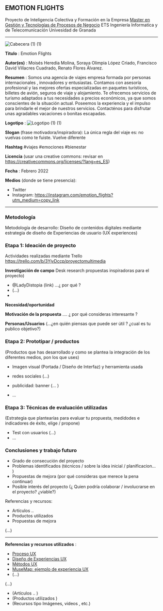 ## EMOTION FLIGHTS  

Proyecto de Inteligencia Colectiva y Formación en la Empresa 
[Master en Gestión y Tecnologías de Procesos de Negocio](https://masteres.ugr.es/mbagestiontic/)
ETS Ingeniería Informatica y de Telecomunicación Univesidad de Granada  

----

![Cabecera (1) (1)](https://user-images.githubusercontent.com/100152126/155001729-80f10e82-9d8d-4ab6-9a42-952c0f50903f.gif)


**Titulo** : Emotion Flights

**Autor(es)** :
Moisés Heredia Molina, 
Soraya Olimpia López Criado, 
Francisco David Villacres Cuadrado, 
Renato Flores Álvarez.

**Resumen** : Somos una agencia de viajes empresa formada por personas internacionales , innovadores y entusiastas. Contamos con asesoría profesional y las mejores ofertas especializadas en paquetes turísticos, billetes de avión, seguros de viaje y alojamiento. Te ofrecemos servicios de turismo adaptados a tus necesidades a precios económicos, ya que somos conscientes de la situación actual. Poseemos la experiencia y el impulso para brindarle el mejor de nuestros servicios. Contacténos para disfrutar unas agradables vacaciones o bonitas escapadas.

**Logotipo** :  ![Logotipo (1) (1)](https://user-images.githubusercontent.com/100152126/155003160-ba476977-ad7b-4ccc-aca5-c34bf13ee0e7.png)

**Slogan** (frase motivadora/inspiradora): La única regla del viaje es: no vuelvas como te fuiste. Vuelve diferente

**Hashtag**  #viajes #emociones #bienestar 

**Licencia**    (usar una creative commons: revisar en https://creativecommons.org/licenses/?lang=es_ES) 

**Fecha** : Febrero 2022

**Medios** (donde se tiene presencia): 


* Twitter 
* Instagram: https://instagram.com/emotion_flights?utm_medium=copy_link 



--- 

### Metodología

Metodología de desarrollo: Diseño de contenidos digitales mediante estrategia de diseño de Experiencias de usuario (UX experiences) 

### Etapa 1: Ideación de proyecto 

Actividades realizadas mediante Trello https://trello.com/b/3YjvDccp/proyectomultimedia

**Investigación de campo**   Desk research propuestas inspiradoras para el proyecto) 

* @LadyDistopia (link) ...¿ por qué ?
* (...)
* 


**Necesidad/oportunidad** 

**Motivación de la propuesta** .... ¿ por qué consideras interesante ? 

**Personas/Usuarios**  (...¿en quién piensas que puede ser útil ? ¿cual es tu publico objetivo?) 





### Etapa 2: Prototipar / productos 

(Productos que has desarrollado y como se plantea la integración de los diferentes medios, pon los que uses) 

* Imagen visual (Portada / Diseño de Interfaz) y herramienta usada 

* redes sociales (...) 

* publicidad: banner (... ) 

* ...

### Etapa 3: Técnicas de evaluación utilizadas

(Estrategia que plantearías para evaluar tu propuesta, medidodes e indicadores de éxito, elige / propone) 

* Test con usuarios (...) 
* ... 





### Conclusiones y trabajo futuro


* Grado de consecución del proyecto 
* Problemas identificados  (técnicos / sobre la idea inicial / planificacion… ) 
* Propuestas de mejora (por qué consideras que merece la pena continuar)
* Posible interés del proyecto (¿ Quien podría  colaborar / involucrarse en el proyecto? ¿viable?)


Referencias y recursos: 

* Artículos ..  
* Productos utilizados  
* Propuestas de mejora

(...)






----

**Referencias y recursos utilizados** :

* [Proceso UX](https://uxmastery.com/resources/process/)
* [Diseño de Experiencias UX](http://www.nosolousabilidad.com/articulos/uxd.htm) 
* [Métodos UX](https://mgea.github.io/UX-DIU-Checklist/index.html) 
* [MuseMap: ejemplo de experiencia UX](https://blog.prototypr.io/musemap-street-art-app-ux-case-study-9bec6a99823b) 
* (...) 

(...)
* (Artículos ..  )
* (Productos utilizados ) 
* (Recursos tipo Imágenes, videos , etc.) 






